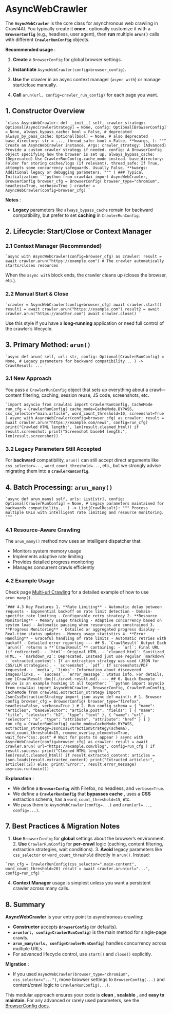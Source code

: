 # AsyncWebCrawler

The **`AsyncWebCrawler`** is the core class for asynchronous web crawling in Crawl4AI. You typically create it **once** , optionally customize it with a **`BrowserConfig`** (e.g., headless, user agent), then **run** multiple **`arun()`** calls with different **`CrawlerRunConfig`** objects.

**Recommended usage** :

1. **Create** a `BrowserConfig` for global browser settings. 

2. **Instantiate** `AsyncWebCrawler(config=browser_config)`. 

3. **Use** the crawler in an async context manager (`async with`) or manage start/close manually. 

4. **Call** `arun(url, config=crawler_run_config)` for each page you want.

## 1. Constructor Overview

```
`class AsyncWebCrawler: def __init__( self, crawler_strategy: Optional[AsyncCrawlerStrategy] = None, config: Optional[BrowserConfig] = None, always_bypass_cache: bool = False, # deprecated always_by_pass_cache: Optional[bool] = None, # also deprecated base_directory: str = ..., thread_safe: bool = False, **kwargs, ): """ Create an AsyncWebCrawler instance. Args: crawler_strategy: (Advanced) Provide a custom crawler strategy if needed. config: A BrowserConfig object specifying how the browser is set up. always_bypass_cache: (Deprecated) Use CrawlerRunConfig.cache_mode instead. base_directory: Folder for storing caches/logs (if relevant). thread_safe: If True, attempts some concurrency safeguards. Usually False. **kwargs: Additional legacy or debugging parameters. """ ) ### Typical Initialization ```python from crawl4ai import AsyncWebCrawler, BrowserConfig browser_cfg = BrowserConfig( browser_type="chromium", headless=True, verbose=True ) crawler = AsyncWebCrawler(config=browser_cfg) `
```

**Notes** :

  * **Legacy** parameters like `always_bypass_cache` remain for backward compatibility, but prefer to set **caching** in `CrawlerRunConfig`.



## 2. Lifecycle: Start/Close or Context Manager

### 2.1 Context Manager (Recommended)

```
`async with AsyncWebCrawler(config=browser_cfg) as crawler: result = await crawler.arun("https://example.com") # The crawler automatically starts/closes resources `
```

When the `async with` block ends, the crawler cleans up (closes the browser, etc.).

### 2.2 Manual Start & Close

```
`crawler = AsyncWebCrawler(config=browser_cfg) await crawler.start() result1 = await crawler.arun("https://example.com") result2 = await crawler.arun("https://another.com") await crawler.close() `
```

Use this style if you have a **long-running** application or need full control of the crawler’s lifecycle.

## 3. Primary Method: `arun()`

```
`async def arun( self, url: str, config: Optional[CrawlerRunConfig] = None, # Legacy parameters for backward compatibility... ) -> CrawlResult: ... `
```

### 3.1 New Approach

You pass a `CrawlerRunConfig` object that sets up everything about a crawl—content filtering, caching, session reuse, JS code, screenshots, etc.

```
`import asyncio from crawl4ai import CrawlerRunConfig, CacheMode run_cfg = CrawlerRunConfig( cache_mode=CacheMode.BYPASS, css_selector="main.article", word_count_threshold=10, screenshot=True ) async with AsyncWebCrawler(config=browser_cfg) as crawler: result = await crawler.arun("https://example.com/news", config=run_cfg) print("Crawled HTML length:", len(result.cleaned_html)) if result.screenshot: print("Screenshot base64 length:", len(result.screenshot)) `
```

### 3.2 Legacy Parameters Still Accepted

For **backward** compatibility, `arun()` can still accept direct arguments like `css_selector=...`, `word_count_threshold=...`, etc., but we strongly advise migrating them into a **`CrawlerRunConfig`**.

## 4. Batch Processing: `arun_many()`

```
`async def arun_many( self, urls: List[str], config: Optional[CrawlerRunConfig] = None, # Legacy parameters maintained for backwards compatibility... ) -> List[CrawlResult]: """ Process multiple URLs with intelligent rate limiting and resource monitoring. """ `
```

### 4.1 Resource-Aware Crawling

The `arun_many()` method now uses an intelligent dispatcher that:

  * Monitors system memory usage
  * Implements adaptive rate limiting
  * Provides detailed progress monitoring
  * Manages concurrent crawls efficiently



### 4.2 Example Usage

Check page [Multi-url Crawling](../../advanced/multi-url-crawling/) for a detailed example of how to use `arun_many()`.

```
`### 4.3 Key Features 1. **Rate Limiting** - Automatic delay between requests - Exponential backoff on rate limit detection - Domain-specific rate limiting - Configurable retry strategy 2. **Resource Monitoring** - Memory usage tracking - Adaptive concurrency based on system load - Automatic pausing when resources are constrained 3. **Progress Monitoring** - Detailed or aggregated progress display - Real-time status updates - Memory usage statistics 4. **Error Handling** - Graceful handling of rate limits - Automatic retries with backoff - Detailed error reporting --- ## 5. `CrawlResult` Output Each `arun()` returns a **`CrawlResult`** containing: - `url`: Final URL (if redirected). - `html`: Original HTML. - `cleaned_html`: Sanitized HTML. - `markdown_v2`: Deprecated. Instead just use regular `markdown` - `extracted_content`: If an extraction strategy was used (JSON for CSS/LLM strategies). - `screenshot`, `pdf`: If screenshots/PDF requested. - `media`, `links`: Information about discovered images/links. - `success`, `error_message`: Status info. For details, see [CrawlResult doc](./crawl-result.md). --- ## 6. Quick Example Below is an example hooking it all together: ```python import asyncio from crawl4ai import AsyncWebCrawler, BrowserConfig, CrawlerRunConfig, CacheMode from crawl4ai.extraction_strategy import JsonCssExtractionStrategy import json async def main(): # 1. Browser config browser_cfg = BrowserConfig( browser_type="firefox", headless=False, verbose=True ) # 2. Run config schema = { "name": "Articles", "baseSelector": "article.post", "fields": [ { "name": "title", "selector": "h2", "type": "text" }, { "name": "url", "selector": "a", "type": "attribute", "attribute": "href" } ] } run_cfg = CrawlerRunConfig( cache_mode=CacheMode.BYPASS, extraction_strategy=JsonCssExtractionStrategy(schema), word_count_threshold=15, remove_overlay_elements=True, wait_for="css:.post" # Wait for posts to appear ) async with AsyncWebCrawler(config=browser_cfg) as crawler: result = await crawler.arun( url="https://example.com/blog", config=run_cfg ) if result.success: print("Cleaned HTML length:", len(result.cleaned_html)) if result.extracted_content: articles = json.loads(result.extracted_content) print("Extracted articles:", articles[:2]) else: print("Error:", result.error_message) asyncio.run(main()) `
```

**Explanation** :

  * We define a **`BrowserConfig`** with Firefox, no headless, and `verbose=True`. 
  * We define a **`CrawlerRunConfig`** that **bypasses cache** , uses a **CSS** extraction schema, has a `word_count_threshold=15`, etc. 
  * We pass them to `AsyncWebCrawler(config=...)` and `arun(url=..., config=...)`.



## 7. Best Practices & Migration Notes

1. **Use** `BrowserConfig` for **global** settings about the browser’s environment. 2. **Use** `CrawlerRunConfig` for **per-crawl** logic (caching, content filtering, extraction strategies, wait conditions). 3. **Avoid** legacy parameters like `css_selector` or `word_count_threshold` directly in `arun()`. Instead:

```
`run_cfg = CrawlerRunConfig(css_selector=".main-content", word_count_threshold=20) result = await crawler.arun(url="...", config=run_cfg) `
```

4. **Context Manager** usage is simplest unless you want a persistent crawler across many calls.

## 8. Summary

**AsyncWebCrawler** is your entry point to asynchronous crawling:

  * **Constructor** accepts **`BrowserConfig`** (or defaults). 
  * **`arun(url, config=CrawlerRunConfig)`** is the main method for single-page crawls. 
  * **`arun_many(urls, config=CrawlerRunConfig)`** handles concurrency across multiple URLs. 
  * For advanced lifecycle control, use `start()` and `close()` explicitly. 



**Migration** : 

  * If you used `AsyncWebCrawler(browser_type="chromium", css_selector="...")`, move browser settings to `BrowserConfig(...)` and content/crawl logic to `CrawlerRunConfig(...)`.



This modular approach ensures your code is **clean** , **scalable** , and **easy to maintain**. For any advanced or rarely used parameters, see the [BrowserConfig docs](../parameters/).
